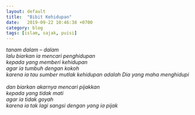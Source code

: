 ```yaml
---
layout: default
title:  "Bibit Kehidupan"
date:   2019-09-22 10:46:38 +0700
category: blog
tags: [islam, sajak, puisi]
---
```

<i>tanam dalam – dalam<br>
lalu biarkan ia mencari penghidupan<br>
kepada yang memberi kehidupan<br>
agar ia tumbuh dengan kokoh<br>
karena ia tau sumber mutlak kehidupan adalah Dia yang maha menghidupi<br>
<br>
dan biarkan akarnya mencari pijakkan<br>
kepada yang tidak mati<br>
agar ia tidak goyah<br>
karena ia tak lagi sangsi dengan yang ia pijak<br></i>
